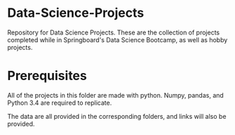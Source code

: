 # Data-Science-Projects
  Repository for Data Science Projects. These are the collection of projects completed while in Springboard's 
Data Science Bootcamp, as well as hobby projects.

# Prerequisites
All of the projects in this folder are made with python. Numpy, pandas, and Python 3.4 are required to replicate.

The data are all provided in the corresponding folders, and links will also be provided.
